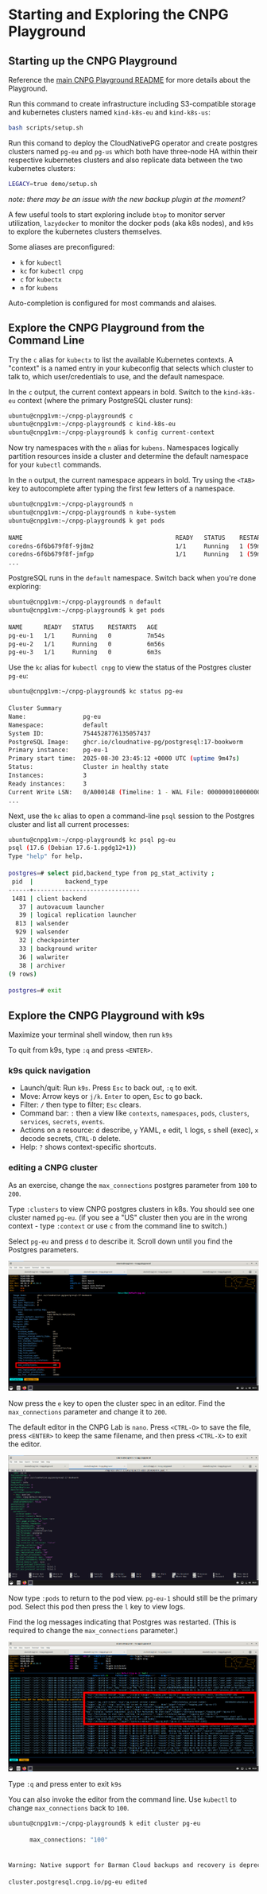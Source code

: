 # Starting and Exploring the CNPG Playground

## Starting up the CNPG Playground

Reference the [main CNPG Playground README](../../README.md) for more details
about the Playground.

Run this command to create infrastructure including S3-compatible storage and
kubernetes clusters named `kind-k8s-eu` and `kind-k8s-us`:

```bash
bash scripts/setup.sh
```

Run this comand to deploy the CloudNativePG operator and create postgres clusters
named `pg-eu` and `pg-us` which both have three-node HA within their respective
kubernetes clusters and also replicate data between the two kubernetes clusters:

```bash
LEGACY=true demo/setup.sh
```

*note: there may be an issue with the new backup plugin at the moment?*

A few useful tools to start exploring include `btop` to monitor server
utilization, `lazydocker` to monitor the docker pods (aka k8s nodes),
and `k9s` to explore the kubernetes clusters themselves.

Some aliases are preconfigured:
* `k` for `kubectl`
* `kc` for `kubectl cnpg`
* `c` for `kubectx`
* `n` for `kubens`

Auto-completion is configured for most commands and alaises.


## Explore the CNPG Playground from the Command Line

Try the `c` alias for `kubectx` to list the available Kubernetes contexts. A "context" is a named entry in your kubeconfig that selects which cluster to talk to, which user/credentials to use, and the default namespace.

In the `c` output, the current context appears in bold. Switch to the `kind-k8s-eu` context (where the primary PostgreSQL cluster runs):

```bash
ubuntu@cnpg1vm:~/cnpg-playground$ c
ubuntu@cnpg1vm:~/cnpg-playground$ c kind-k8s-eu
ubuntu@cnpg1vm:~/cnpg-playground$ k config current-context
```

Now try namespaces with the `n` alias for `kubens`. Namespaces logically partition resources inside a cluster and determine the default namespace for your `kubectl` commands.

In the `n` output, the current namespace appears in bold. Try using the `<TAB>` key to autocomplete after typing the first few letters of a namespace.

```bash
ubuntu@cnpg1vm:~/cnpg-playground$ n
ubuntu@cnpg1vm:~/cnpg-playground$ n kube-system
ubuntu@cnpg1vm:~/cnpg-playground$ k get pods

NAME                                           READY   STATUS    RESTARTS      AGE
coredns-6f6b679f8f-9j8m2                       1/1     Running   1 (59m ago)   62m
coredns-6f6b679f8f-jmfgp                       1/1     Running   1 (59m ago)   62m
...
```

PostgreSQL runs in the `default` namespace. Switch back when you're done exploring:

```bash
ubuntu@cnpg1vm:~/cnpg-playground$ n default
ubuntu@cnpg1vm:~/cnpg-playground$ k get pods

NAME      READY   STATUS    RESTARTS   AGE
pg-eu-1   1/1     Running   0          7m54s
pg-eu-2   1/1     Running   0          6m56s
pg-eu-3   1/1     Running   0          6m3s
```

Use the `kc` alias for `kubectl cnpg` to view the status of the Postgres cluster `pg-eu`:

```bash
ubuntu@cnpg1vm:~/cnpg-playground$ kc status pg-eu

Cluster Summary
Name:                pg-eu
Namespace:           default
System ID:           7544528776135057437
PostgreSQL Image:    ghcr.io/cloudnative-pg/postgresql:17-bookworm
Primary instance:    pg-eu-1
Primary start time:  2025-08-30 23:45:12 +0000 UTC (uptime 9m47s)
Status:              Cluster in healthy state
Instances:           3
Ready instances:     3
Current Write LSN:   0/A000148 (Timeline: 1 - WAL File: 00000001000000000000000A)
...
```

Next, use the `kc` alias to open a command-line `psql` session to the Postgres cluster and list all current processes:

```bash
ubuntu@cnpg1vm:~/cnpg-playground$ kc psql pg-eu
psql (17.6 (Debian 17.6-1.pgdg12+1))
Type "help" for help.

postgres=# select pid,backend_type from pg_stat_activity ;
 pid  |         backend_type
------+------------------------------
 1481 | client backend
   37 | autovacuum launcher
   39 | logical replication launcher
  813 | walsender
  929 | walsender
   32 | checkpointer
   33 | background writer
   36 | walwriter
   38 | archiver
(9 rows)

postgres=# exit
```


## Explore the CNPG Playground with k9s

Maximize your terminal shell window, then run `k9s`

To quit from k9s, type `:q` and press `<ENTER>`.

### k9s quick navigation

- Launch/quit: Run `k9s`. Press `Esc` to back out, `:q` to exit.
- Move: Arrow keys or `j/k`. `Enter` to open, `Esc` to go back.
- Filter: `/` then type to filter; `Esc` clears.
- Command bar: `:` then a view like `contexts`, `namespaces`, `pods`, `clusters`, `services`, `secrets`, `events`.
- Actions on a resource: `d` describe, `y` YAML, `e` edit, `l` logs, `s` shell (exec), `x` decode secrets, `CTRL-D` delete.
- Help: `?` shows context-specific shortcuts.

### editing a CNPG cluster

As an exercise, change the `max_connections` postgres parameter from `100` to `200`.

Type `:clusters` to view CNPG postgres clusters in k8s. You should see one cluster named `pg-eu`. (if you see a "US" cluster then you are in the wrong context - type `:context` or use `c` from the command line to switch.)

Select `pg-eu` and press `d` to describe it. Scroll down until you find the Postgres parameters.

![k9s screenshot showing pg parameters](k9s-pg-parameters.png)

Now press the `e` key to open the cluster spec in an editor.  Find the `max_connections` parameter and change it to `200`.

The default editor in the CNPG Lab is `nano`. Press `<CTRL-O>` to save the file, press `<ENTER>` to keep the same filename, and then press `<CTRL-X>` to exit the editor.

![editor screenshot showing pg parameters](editor-pg-parameters.png)

Now type `:pods` to return to the pod view.  `pg-eu-1` should still be the primary pod. Select this pod then press the `l` key to view logs.

Find the log messages indicating that Postgres was restarted.  (This is required to change the `max_connections` parameter.)

![screenshot showing pg shutdown](postgres-shutdown.png)

Type `:q` and press enter to exit `k9s`

You can also invoke the editor from the command line.  Use `kubectl` to change `max_connections` back to `100`.

```bash
ubuntu@cnpg1vm:~/cnpg-playground$ k edit cluster pg-eu

      max_connections: "100"


Warning: Native support for Barman Cloud backups and recovery is deprecated and will be completely removed in CloudNativePG 1.28.0. Found usage in: spec.backup.barmanObjectStore, spec.externalClusters.0.barmanObjectStore, spec.externalClusters.1.barmanObjectStore. Please migrate existing clusters to the new Barman Cloud Plugin to ensure a smooth transition.

cluster.postgresql.cnpg.io/pg-eu edited
```
